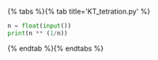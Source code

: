 {% tabs %}{% tab title='KT_tetration.py' %}

```py
n = float(input())
print(n ** (1/n))
```

{% endtab %}{% endtabs %}
